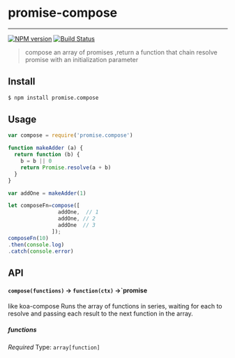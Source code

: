 # promise-compose
---
[![NPM version](http://img.shields.io/npm/v/promise.compose.svg?style=flat)](https://npmjs.org/package/promise.compose)
[![Build Status](http://img.shields.io/travis/xuxihai123/promise.compose/master.svg?style=flat)](http://travis-ci.org/xuxihai123/promise.compose)

> compose an array of promises ,return a function that chain resolve promise with an initialization parameter

## Install

```sh
$ npm install promise.compose
```

## Usage

```js
var compose = require('promise.compose')

function makeAdder (a) {
  return function (b) {
    b = b || 0
    return Promise.resolve(a + b)
  }
}

var addOne = makeAdder(1)

let composeFn=compose([
                addOne,  // 1
                addOne, // 2
                addOne  // 3
              ]);
composeFn(10)
.then(console.log)
.catch(console.error)
```

## API

#### `compose(functions)` -> `function(ctx)` ->`promise

like koa-compose Runs the array of functions in series, waiting for each to resolve and passing each result to the next function in the array.

##### functions

*Required*
Type: `array[function]`
